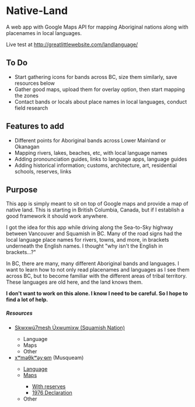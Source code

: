 Native-Land
===========

A web app with Google Maps API for mapping Aboriginal nations along with placenames in local languages.

Live test at <a href="http://greatlittlewebsite.com/landlanguage/">http://greatlittlewebsite.com/landlanguage/</a>

<h2>To Do</h2>
<ul>
<li>Start gathering icons for bands across BC, size them similarly, save resources below</li>
<li>Gather good maps, upload them for overlay option, then start mapping the zones</li>
<li>Contact bands or locals about place names in local languages, conduct field research</li>
</ul>

<h2>Features to add</h2>
<ul>
<li>Different points for Aboriginal bands across Lower Mainland or Okanagan</li>
<li>Mapping rivers, lakes, beaches, etc, with local language names</li>
<li>Adding pronounciation guides, links to language apps, language guides</li>
<li>Adding historical information; customs, architecture, art, residential schools, reserves, links</li>
</ul>

<h2>Purpose</h2>
<p>This app is simply meant to sit on top of Google maps and provide a map of native land. This is starting in British Columbia, Canada, but if I establish a good framework it should work anywhere.</p>
<p>I got the idea for this app while driving along the Sea-to-Sky highway between Vancouver and Squamish in BC. Many of the road signs had the local language place names for rivers, towns, and more, in brackets underneath the English names. I thought "why isn't the English in brackets...?"</p>
<p>In BC, there are many, many different Aboriginal bands and languages. I want to learn how to not only read placenames and languages as I see them across BC, but to become familiar with the different areas of tribal territory. These languages are old here, and the land knows them.</p>
<p><strong>I don't want to work on this alone. I know I need to be careful. So I hope to find a lot of help.</strong></p>

<h5>Resources</h5>
<ul>
  <li><a href="http://www.squamish.net/">Skwxwú7mesh Úxwumixw (Squamish Nation)</a></li>
  <ul>
    <li>Language</li>
    <li>Maps</li>
    <li>Other</li>
  </ul>
  <li><a href="http://www.musqueam.bc.ca/">xʷməθkʷəy̓  əm</a> (Musqueam)</li>
  <ul>
    <li><a href="http://www.musqueam.bc.ca/language">Language</li>
    <li>Maps</li>
      <ul>
        <li><a href="http://www.musqueam.bc.ca/sites/default/files/musqueam_regional_soi_with_reserves.pdf">With reserves</a></li>
        <li><a href="http://www.musqueam.bc.ca/sites/default/files/musqueam_declaration.pdf">1976 Declaration</a></li>
      </ul>
    <li>Other</li>
  </ul>
</ul>
